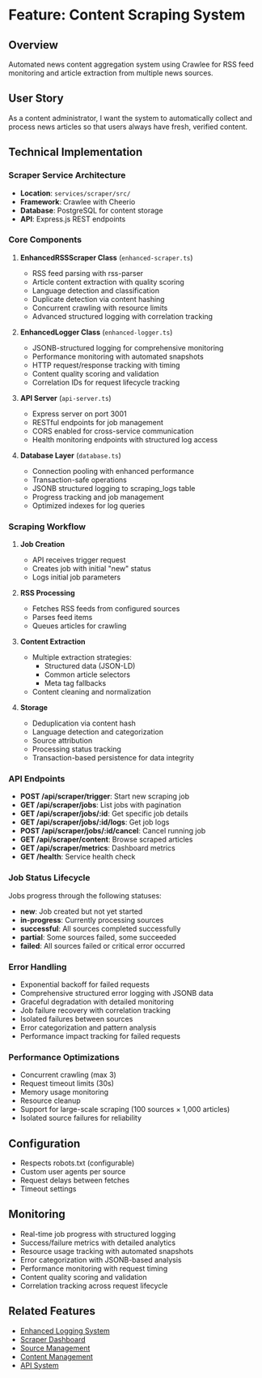 # Feature: Content Scraping System

## Overview
Automated news content aggregation system using Crawlee for RSS feed monitoring and article extraction from multiple news sources.

## User Story
As a content administrator, I want the system to automatically collect and process news articles so that users always have fresh, verified content.

## Technical Implementation

### Scraper Service Architecture
- **Location**: `services/scraper/src/`
- **Framework**: Crawlee with Cheerio
- **Database**: PostgreSQL for content storage
- **API**: Express.js REST endpoints

### Core Components
1. **EnhancedRSSScraper Class** (`enhanced-scraper.ts`)
   - RSS feed parsing with rss-parser
   - Article content extraction with quality scoring
   - Language detection and classification
   - Duplicate detection via content hashing
   - Concurrent crawling with resource limits
   - Advanced structured logging with correlation tracking

2. **EnhancedLogger Class** (`enhanced-logger.ts`)
   - JSONB-structured logging for comprehensive monitoring
   - Performance monitoring with automated snapshots
   - HTTP request/response tracking with timing
   - Content quality scoring and validation
   - Correlation IDs for request lifecycle tracking

3. **API Server** (`api-server.ts`)
   - Express server on port 3001
   - RESTful endpoints for job management
   - CORS enabled for cross-service communication
   - Health monitoring endpoints with structured log access

4. **Database Layer** (`database.ts`)
   - Connection pooling with enhanced performance
   - Transaction-safe operations
   - JSONB structured logging to scraping_logs table
   - Progress tracking and job management
   - Optimized indexes for log queries

### Scraping Workflow
1. **Job Creation**
   - API receives trigger request
   - Creates job with initial "new" status
   - Logs initial job parameters

2. **RSS Processing**
   - Fetches RSS feeds from configured sources
   - Parses feed items
   - Queues articles for crawling

3. **Content Extraction**
   - Multiple extraction strategies:
     - Structured data (JSON-LD)
     - Common article selectors
     - Meta tag fallbacks
   - Content cleaning and normalization

4. **Storage**
   - Deduplication via content hash
   - Language detection and categorization
   - Source attribution
   - Processing status tracking
   - Transaction-based persistence for data integrity

### API Endpoints
- **POST /api/scraper/trigger**: Start new scraping job
- **GET /api/scraper/jobs**: List jobs with pagination
- **GET /api/scraper/jobs/:id**: Get specific job details
- **GET /api/scraper/jobs/:id/logs**: Get job logs
- **POST /api/scraper/jobs/:id/cancel**: Cancel running job
- **GET /api/scraper/content**: Browse scraped articles
- **GET /api/scraper/metrics**: Dashboard metrics
- **GET /health**: Service health check

### Job Status Lifecycle
Jobs progress through the following statuses:
- **new**: Job created but not yet started
- **in-progress**: Currently processing sources
- **successful**: All sources completed successfully  
- **partial**: Some sources failed, some succeeded
- **failed**: All sources failed or critical error occurred

### Error Handling
- Exponential backoff for failed requests
- Comprehensive structured error logging with JSONB data
- Graceful degradation with detailed monitoring
- Job failure recovery with correlation tracking
- Isolated failures between sources
- Error categorization and pattern analysis
- Performance impact tracking for failed requests

### Performance Optimizations
- Concurrent crawling (max 3)
- Request timeout limits (30s)
- Memory usage monitoring
- Resource cleanup
- Support for large-scale scraping (100 sources × 1,000 articles)
- Isolated source failures for reliability

## Configuration
- Respects robots.txt (configurable)
- Custom user agents per source
- Request delays between fetches
- Timeout settings

## Monitoring
- Real-time job progress with structured logging
- Success/failure metrics with detailed analytics
- Resource usage tracking with automated snapshots
- Error categorization with JSONB-based analysis
- Performance monitoring with request timing
- Content quality scoring and validation
- Correlation tracking across request lifecycle

## Related Features
- [Enhanced Logging System](./11-enhanced-logging.md)
- [Scraper Dashboard](./04-scraper-dashboard.md)
- [Source Management](./05-source-management.md)
- [Content Management](./06-content-management.md)
- [API System](./08-api-system.md) 